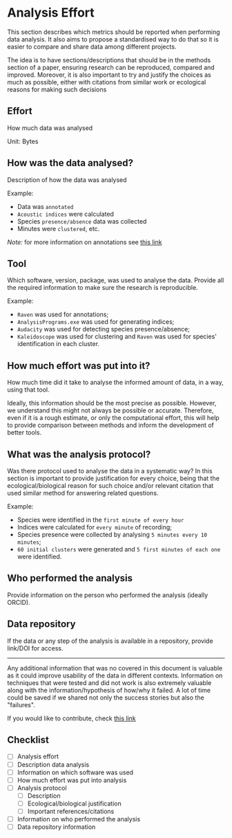 # Analysis Effort

This section describes which metrics should be reported when performing
data analysis. It also aims to propose a standardised way to do that so it is
easier to compare and share data among different projects.

The idea is to have sections/descriptions that should be in the methods section
of a paper, ensuring research can be reproduced, compared and improved.
Moreover, it is also important to try and justify the choices as much as possible,
either with citations from similar work or ecological reasons for making such decisions

## Effort

How much data was analysed

Unit: Bytes

## How was the data analysed?

Description of how the data was analysed

Example:

- Data was `annotated`
- `Acoustic indices` were calculated
- Species `presence/absence` data was collected
- Minutes were `clustered`, etc.

_Note:_ for more information on annotations see [this link](./annotations.md)

## Tool

Which software, version, package, was used to analyse the data. Provide all the
required information to make sure the research is reproducible.

Example:

- `Raven` was used for annotations;
- `AnalysisPrograms.exe` was used for generating indices;
- `Audacity` was used for detecting species presence/absence;
- `Kaleidoscope` was used for clustering and `Raven` was used for species'
identification
    in each cluster.

## How much effort was put into it?

How much time did it take to analyse the informed amount of data, in a way,
using that tool.

Ideally, this information should be the most precise as possible. However, we
understand this might not always be possible or accurate. Therefore, even if it
is a rough estimate, or only the computational effort, this will help to provide
comparison between methods and inform the development of better tools.

## What was the analysis protocol?

Was there protocol used to analyse the data in a systematic way? In this section
is important to provide justification for every choice, being that the
ecological/biological reason for such choice and/or relevant citation that used
similar method for answering related questions.

Example:

- Species were identified in the `first minute of every hour`
- Indices were calculated for `every minute` of recording;
- Species presence were collected by analysing `5 minutes every 10 minutes`;
- `60 initial clusters` were generated and `5 first minutes of each one` were identified.

## Who performed the analysis

Provide information on the person who performed the analysis (ideally ORCID).

## Data repository

If the data or any step of the analysis is available in a repository, provide
link/DOI for access.

____

Any additional information that was no covered in this document
is valuable as it could improve usability of the data in different contexts. Information on techniques that were tested and did not work is also extremely valuable along with the information/hypothesis of how/why it failed. A lot of time could be saved if we shared not only the success stories but also the "failures".

If you would like to contribute, check [this link](./README.md#status)

## Checklist

- [ ] Analysis effort
- [ ] Description data analysis
- [ ] Information on which software was used
- [ ] How much effort was put into analysis
- [ ] Analysis protocol
  - [ ] Description
  - [ ] Ecological/biological justification
  - [ ] Important references/citations
- [ ] Information on who performed the analysis
- [ ] Data repository information
